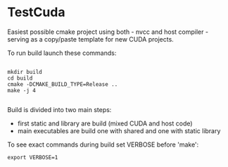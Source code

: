 # TestCuda
Easiest possible cmake project using both - nvcc and host compiler - 
serving as a copy/paste template for new CUDA projects.

To run build launch these commands:

``` commandline

mkdir build
cd build
cmake -DCMAKE_BUILD_TYPE=Release ..
make -j 4


```

Build is divided into two main steps:
- first static and library are build (mixed CUDA and host code)
- main executables are build one with shared and one with static library

To see exact commands during build set VERBOSE before 'make':
```
export VERBOSE=1
```

